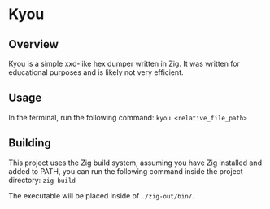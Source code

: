 # Kyou

## Overview

Kyou is a simple xxd-like hex dumper written in Zig. It was written for educational purposes and is likely not very efficient.

## Usage

In the terminal, run the following command:
`kyou <relative_file_path>`

## Building

This project uses the Zig build system, assuming you have Zig installed and added to PATH, you can run the following command inside the project directory:
`zig build`

The executable will be placed inside of `./zig-out/bin/`.
